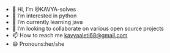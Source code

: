 - 👋 Hi, I’m @KAVYA-solves
- 👀 I’m interested in python
- 🌱 I’m currently learning java
- 💞️ I’m looking to collaborate on various open source projects
- 📫 How to reach me kavyaaleti68@gmail.com
- 😄 Pronouns:her/she

<!---
KAVYA-solves/KAVYA-solves is a ✨ special ✨ repository because its `README.md` (this file) appears on your GitHub profile.
You can click the Preview link to take a look at your changes.
--->

